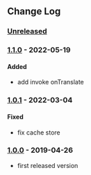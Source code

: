 ## Change Log

### [Unreleased][unreleased]

### [1.1.0] - 2022-05-19
#### Added
- add invoke onTranslate

### [1.0.1] - 2022-03-04
#### Fixed
- fix cache store

### [1.0.0] - 2019-04-26
- first released version

[unreleased]: https://github.com/efabrica-team/translatte/compare/1.1.0...master
[1.1.0]: https://github.com/efabrica-team/translatte/compare/1.0.1...1.1.0
[1.0.1]: https://github.com/efabrica-team/translatte/compare/1.0.0...1.0.1
[1.0.0]: https://github.com/efabrica-team/translatte/compare/fc25eea480a9bf9d73361d1eba0d755480486694...1.0.0

